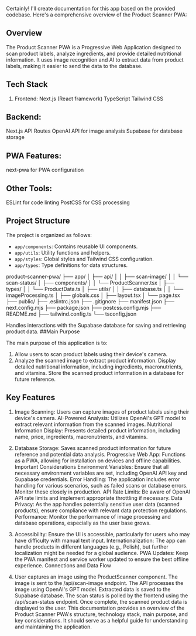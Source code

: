 Certainly! I'll create documentation for this app based on the provided codebase. Here's a comprehensive overview of the Product Scanner PWA:

## Overview
The Product Scanner PWA is a Progressive Web Application designed to scan product labels, analyze ingredients, and provide detailed nutritional information. It uses image recognition and AI to extract data from product labels, making it easier to send the data to the database.

## Tech Stack
1. Frontend:
Next.js (React framework)
TypeScript
Tailwind CSS

## Backend:
Next.js API Routes
OpenAI API for image analysis
Supabase for database storage

## PWA Features:
next-pwa for PWA configuration

## Other Tools:
ESLint for code linting
PostCSS for CSS processing

## Project Structure

The project is organized as follows:

- `app/components`: Contains reusable UI components.
- `app/utils`: Utility functions and helpers.
- `app/styles`: Global styles and Tailwind CSS configuration.
- `app/types`: Type definitions for data structures.

product-scanner-pwa/
├── app/
│   ├── api/
│   │   ├── scan-image/
│   │   └── scan-status/
│   ├── components/
│   │   └── ProductScanner.tsx
│   ├── types/
│   │   └── ProductData.ts
│   ├── utils/
│   │   ├── database.ts
│   │   └── imageProcessing.ts
│   ├── globals.css
│   ├── layout.tsx
│   └── page.tsx
├── public/
├── .eslintrc.json
├── .gitignore
├── manifest.json
├── next.config.mjs
├── package.json
├── postcss.config.mjs
├── README.md
├── tailwind.config.ts
└── tsconfig.json

Handles interactions with the Supabase database for saving and retrieving product data.
##Main Purpose

The main purpose of this application is to:
1. Allow users to scan product labels using their device's camera.
2. Analyze the scanned image to extract product information.
Display detailed nutritional information, including ingredients, macronutrients, and vitamins.
Store the scanned product information in a database for future reference.

## Key Features
1. Image Scanning: Users can capture images of product labels using their device's camera.
AI-Powered Analysis: Utilizes OpenAI's GPT model to extract relevant information from the scanned images.
Nutritional Information Display: Presents detailed product information, including name, price, ingredients, macronutrients, and vitamins.
4. Database Storage: Saves scanned product information for future reference and potential data analysis.
Progressive Web App: Functions as a PWA, allowing for installation on devices and offline capabilities.
Important Considerations
Environment Variables: Ensure that all necessary environment variables are set, including OpenAI API key and Supabase credentials.
Error Handling: The application includes error handling for various scenarios, such as failed scans or database errors. Monitor these closely in production.
API Rate Limits: Be aware of OpenAI API rate limits and implement appropriate throttling if necessary.
Data Privacy: As the app handles potentially sensitive user data (scanned products), ensure compliance with relevant data protection regulations.
Performance: Monitor the performance of image processing and database operations, especially as the user base grows.
6. Accessibility: Ensure the UI is accessible, particularly for users who may have difficulty with manual text input.
Internationalization: The app can handle products in different languages (e.g., Polish), but further localization might be needed for a global audience.
PWA Updates: Keep the PWA manifest and service worker updated to ensure the best offline experience.
Connections and Data Flow

1. User captures an image using the ProductScanner component.
The image is sent to the /api/scan-image endpoint.
The API processes the image using OpenAI's GPT model.
Extracted data is saved to the Supabase database.
The scan status is polled by the frontend using the /api/scan-status endpoint.
Once complete, the scanned product data is displayed to the user.
This documentation provides an overview of the Product Scanner PWA's structure, technology stack, main purpose, and key considerations. It should serve as a helpful guide for understanding and maintaining the application.